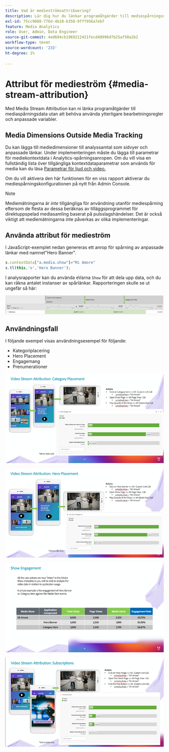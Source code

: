 ```yaml
---
title: Vad är medieströmsattribuering?
description: Lär dig hur du länkar programåtgärder till mediespårningsdata utan att behöva använda ytterligare bearbetningsregler och anpassade variabler.
exl-id: 75cc9088-776d-4b10-b358-9fff956a7eb7
feature: Media Analytics
role: User, Admin, Data Engineer
source-git-commit: 4ed604cb1969212421fecd40996d7b25af50a2b2
workflow-type: tm+mt
source-wordcount: '233'
ht-degree: 1%

---
```


# Attribut för medieström {#media-stream-attribution}

Med Media Stream Attribution kan ni länka programåtgärder till mediaspårningsdata utan att behöva använda ytterligare bearbetningsregler och anpassade variabler.

## Media Dimensions Outside Media Tracking

Du kan lägga till mediedimensioner till analyssamtal som sidvyer och anpassade länkar. Under implementeringen måste du lägga till parametrar för mediekontextdata i Analytics-spårningsanropen. Om du vill visa en fullständig lista över tillgängliga kontextdataparametrar som används för media kan du läsa [Parametrar för ljud och video.](/help/implementation/variables/audio-video-parameters.md)

Om du vill aktivera den här funktionen för en viss rapport aktiverar du mediespårningskonfigurationen på nytt från Admin Console.

>[!NOTE]
>
>Mediemätningarna är _inte_ tillgängliga för användning utanför mediespårning eftersom de flesta av dessa beräknas av tilläggsprogrammet för direktuppspelad mediasamling baserat på pulsslagshändelser. Det är också viktigt att mediemätningarna inte påverkas av olika implementeringar.

## Använda attribut för medieström

I JavaScript-exemplet nedan genereras ett anrop för spårning av anpassade länkar med namnet&quot;Hero Banner&quot;.

```javascript
s.contextData["a.media.show"]="Mi Amore"
s.tl(this,'o','Hero Banner');
```

I analysrapporter kan du använda eVarna `Show` för att dela upp data, och du kan räkna antalet instanser av spårlänkar. Rapporteringen skulle se ut ungefär så här:

![](/assets/myShow-rpt-1.png)

## Användningsfall

I följande exempel visas användningsexempel för följande:

* Kategoriplacering
* Hero Placement
* Engagemang
* Prenumerationer

![](/assets/vid-stream-attr-category.png)

![](/assets/vid-stream-attr-hero.png)

![](/assets/show-engagement.png)

![](/assets/vid-stream-attr-subs.png)
